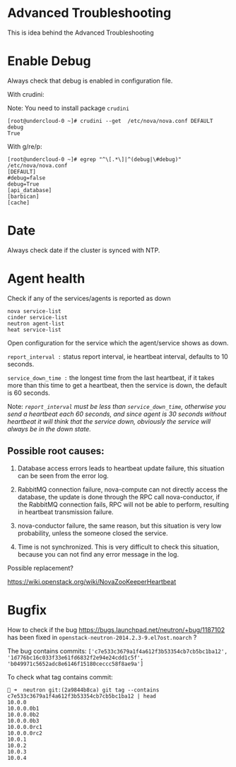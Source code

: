 # Advanced Troubleshooting

This is idea behind the Advanced Troubleshooting

# Enable Debug
Always check that debug is enabled in configuration file.

With crudini:

Note: You need to install package `crudini`

```
[root@undercloud-0 ~]# crudini --get  /etc/nova/nova.conf DEFAULT debug
True
```

With g/re/p:

```
[root@undercloud-0 ~]# egrep "^\[.*\]|^(debug|\#debug)" /etc/nova/nova.conf
[DEFAULT]
#debug=false
debug=True
[api_database]
[barbican]
[cache]
```
# Date
Always check date if the cluster is synced with NTP.
# Agent health
Check if any of the services/agents is reported as down

```
nova service-list
cinder service-list
neutron agent-list
heat service-list
```

Open configuration for the service which the agent/service shows as down.

```report_interval :``` status report interval, ie heartbeat interval, defaults to 10 seconds.

```service_down_time :``` the longest time from the last heartbeat,  if it takes more than this time to get a heartbeat, then the service is down, the default is 60 seconds.

Note: *```report_interval``` must be less than ```service_down_time```, otherwise you send a heartbeat each 60 seconds, and since agent is 30 seconds without heartbeat it will think that the service down, obviously the service will always be in the down state.*

 ## Possible root causes:

1. Database access errors leads to heartbeat update failure, this situation can be seen from the error log.

2. RabbitMQ connection failure, nova-compute can not directly access the database, the update is done through the RPC call nova-conductor, if the RabbitMQ connection fails, RPC will not be able to perform, resulting in heartbeat transmission failure.

3. nova-conductor failure, the same reason, but this situation is very low probability, unless the someone closed the service.

4. Time is not synchronized. This is very difficult to check this situation, because you can not find any error message in the log.

Possible replacement?

https://wiki.openstack.org/wiki/NovaZooKeeperHeartbeat
# Bugfix
How to check if the bug https://bugs.launchpad.net/neutron/+bug/1187102 has been fixed in `openstack-neutron-2014.2.3-9.el7ost.noarch` ?

The bug contains commits: `['c7e533c3679a1f4a612f3b53354cb7cb5bc1ba12', '1d776bc16c033f33e61fd6832f2e94e24cdd1c5f', 'b049971c5652adc8e6146f15180ceccc58f8ae9a']`

To check what tag contains commit:

```
🎩 ➜  neutron git:(2a9844b8ca) git tag --contains c7e533c3679a1f4a612f3b53354cb7cb5bc1ba12 | head     
10.0.0
10.0.0.0b1
10.0.0.0b2
10.0.0.0b3
10.0.0.0rc1
10.0.0.0rc2
10.0.1
10.0.2
10.0.3
10.0.4
```
